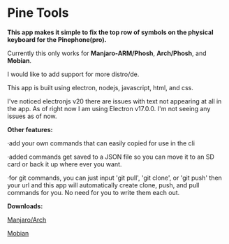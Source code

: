 # Pine Tools

**This app makes it simple to fix the top row of symbols on the physical keyboard for the Pinephone(pro).**

Currently this only works for **Manjaro-ARM/Phosh**, **Arch/Phosh**, and **Mobian**.  

I would like to add support for more distro/de.

This app is built using electron, nodejs, javascript, html, and css.

I've noticed electronjs v20 there are issues with text not appearing at all in the app.  As of right now I am using Electron v17.0.0.  I'm not seeing any issues as of now.

**Other features:**

·add your own commands that can easily copied for use in the cli
	
·added commands get saved to a JSON file so you can move it to an SD card or back it up where ever you want.  
	
·for git commands, you can just input 'git pull', 'git clone', or 'git push'  then your url and this app will automatically create clone, push, and pull commands for you.  No need for you to write them each out.
	
	
	
**Downloads:**

[Manjaro/Arch](https://downgit.github.io/#/home?url=https://github.com/jeb192004/pine-tools/blob/main/output/pine-assist-1.0.5-aarch64.pacman)

[Mobian](https://downgit.github.io/#/home?url=https://github.com/jeb192004/pine-tools/blob/main/output/pine-assist_1.0.5_arm64.deb)
